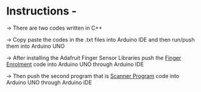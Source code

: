 # Instructions - 

-> There are two codes written in C++

-> Copy paste the codes in the .txt files into Arduino IDE and then run/push them into Arduino UNO

-> After installing the Adafruit Finger Sensor Libraries push the [Finger Enrolment](https://github.com/akhil218/Fingerprint-Door-Lock-Arduino-IDE/blob/master/Code%20For%20Fingerprint%20Door%20Lock/Finger%20Enrolment.txt) code into Arduino UNO through Arduino IDE

-> Then push the second program that is [Scanner Program](https://github.com/akhil218/Fingerprint-Door-Lock-Arduino-IDE/blob/master/Code%20For%20Fingerprint%20Door%20Lock/Scanner%20Program.txt) code into Arduino UNO through Arduino IDE


